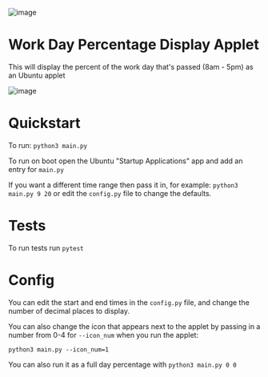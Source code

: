 ![image](https://travis-ci.org/Benhgift/work_time_percent_applet.svg?branch=master)

# Work Day Percentage Display Applet

This will display the percent of the work day that's passed (8am - 5pm) as an Ubuntu applet

![image](https://i.imgur.com/HAxybM0.png)

# Quickstart

To run: `python3 main.py`

To run on boot open the Ubuntu "Startup Applications" app and add an entry for `main.py`

If you want a different time range then pass it in, for example: `python3 main.py 9 20`
 or edit the `config.py` file to change the defaults. 

# Tests

To run tests run `pytest`

# Config

You can edit the start and end times in the `config.py` file, and change the number of decimal places to display. 

You can also change the icon that appears next to the applet by passing in a number from 0-4 for `--icon_num` when you run the applet: 

`python3 main.py --icon_num=1`

You can also run it as a full day percentage with `python3 main.py 0 0`
